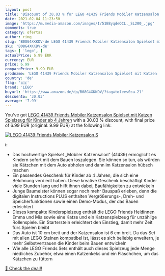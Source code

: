 ```yaml
---
layout: post
title: 'Discount of 30.03 % for LEGO 41439 Friends Mobiler Katzensalon S'
date: 2021-02-04 11:23:50
image: 'https://m.media-amazon.com/images/I/51BByqdeQCL._SL200_.jpg'
comments: true
category: ofertas
author: ring
slug: 'B08G4XKKDV-de LEGO 41439 Friends Mobiler Katzensalon Spielset mit Katzen...'
sku: 'B08G4XKKDV-de'
tags: [ 'lego', ]
actualPrice: 6.99 EUR
currency: EUR
price: 6.99
comparePrice: 9.99 EUR
prodname: 'LEGO 41439 Friends Mobiler Katzensalon Spielset mit Katzen  Spielzeug für Kinder ab 4 Jahren'
country: 'de'
flag: '🇩🇪'
brand: 'LEGO'
buyurl: 'https://www.amazon.de/dp/B08G4XKKDV/?tag=tolees0ca-21'
descuento: '30.03'
average: '7.99'
---
```


You've got [LEGO 41439 Friends Mobiler Katzensalon Spielset mit Katzen  Spielzeug für Kinder ab 4 Jahren](https://www.amazon.de/dp/B08G4XKKDV/?tag=tolees0ca-21) with a  30.03 % discount, with final price of 6.99 EUR (original: 9.99 EUR) at the following link:

[![LEGO 41439 Friends Mobiler Katzensalon S](https://m.media-amazon.com/images/I/51BByqdeQCL._SL200_.jpg)](https://www.amazon.de/dp/B08G4XKKDV/?tag=tolees0ca-21)

ℹ️:

- Das hochwertige Spielset „Mobiler Katzensalon“ (41439) ermöglicht es Kindern sofort mit dem Bauen loszulegen. Sie können so tun, als würden sie Kätzchen mit dem Auto abholen und dann im Katzensalon hübsch machen
- Ein passendes Geschenk für Kinder ab 4 Jahren, die sich eine Belohnung verdient haben. Diese kreative Geschenk beschäftigt Kinder viele Stunden lang und hilft ihnen dabei, Baufähigkeiten zu entwickeln
- Junge Baumeister können sogar noch mehr Bauspaß erleben, denn die digitalen Instructions PLUS enthalten Vergrößerungs-, Dreh- und Speicherfunktionen sowie einen Demo-Modus, der das Bauen erleichtert
- Dieses kompakte Kinderspielzeug enthält die LEGO Friends Heldinnen Emma und Mia sowie eine Katze und ein Katzenspielzeug für unzählige Rollenspiele. Ein Starterstein erleichtert den Einstieg, damit mehr Zeit fürs Spielen bleibt
- Das Auto ist 10 cm breit und der Katzensalon ist 6 cm breit. Da das Set mit allen LEGO Steinen kompatibel ist, lässt es sich beliebig erweitern, je mehr Selbstvertrauen die Kinder beim Bauen entwickeln
- Wie alle LEGO Friends Sets enthält auch dieses Spielzeug jede Menge niedliches Zubehör, etwa einen Katzenkeks und ein Fläschchen, um das Kätzchen zu füttern

[🛒 Check the deal!!](https://www.amazon.de/dp/B08G4XKKDV/?tag=tolees0ca-21)
